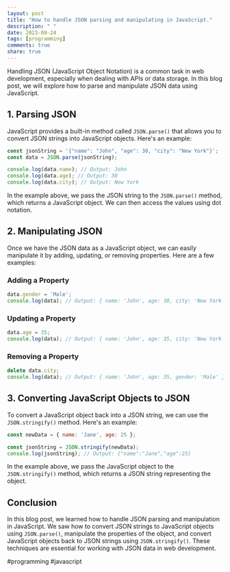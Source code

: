 ```yaml
---
layout: post
title: "How to handle JSON parsing and manipulating in JavaScript."
description: " "
date: 2023-09-24
tags: [programming]
comments: true
share: true
---
```


Handling JSON (JavaScript Object Notation) is a common task in web development, especially when dealing with APIs or data storage. In this blog post, we will explore how to parse and manipulate JSON data using JavaScript.

## 1. Parsing JSON

JavaScript provides a built-in method called `JSON.parse()` that allows you to convert JSON strings into JavaScript objects. Here's an example:

```javascript
const jsonString = '{"name": "John", "age": 30, "city": "New York"}';
const data = JSON.parse(jsonString);

console.log(data.name); // Output: John
console.log(data.age); // Output: 30
console.log(data.city); // Output: New York
```

In the example above, we pass the JSON string to the `JSON.parse()` method, which returns a JavaScript object. We can then access the values using dot notation.

## 2. Manipulating JSON

Once we have the JSON data as a JavaScript object, we can easily manipulate it by adding, updating, or removing properties. Here are a few examples:

### Adding a Property

```javascript
data.gender = 'Male';
console.log(data); // Output: { name: 'John', age: 30, city: 'New York', gender: 'Male' }
```

### Updating a Property

```javascript
data.age = 35;
console.log(data); // Output: { name: 'John', age: 35, city: 'New York', gender: 'Male' }
```

### Removing a Property

```javascript
delete data.city;
console.log(data); // Output: { name: 'John', age: 35, gender: 'Male' }
```

## 3. Converting JavaScript Objects to JSON

To convert a JavaScript object back into a JSON string, we can use the `JSON.stringify()` method. Here's an example:

```javascript
const newData = { name: 'Jane', age: 25 };

const jsonString = JSON.stringify(newData);
console.log(jsonString); // Output: {"name":"Jane","age":25}
```

In the example above, we pass the JavaScript object to the `JSON.stringify()` method, which returns a JSON string representing the object.

## Conclusion

In this blog post, we learned how to handle JSON parsing and manipulation in JavaScript. We saw how to convert JSON strings to JavaScript objects using `JSON.parse()`, manipulate the properties of the object, and convert JavaScript objects back to JSON strings using `JSON.stringify()`. These techniques are essential for working with JSON data in web development.

#programming #javascript